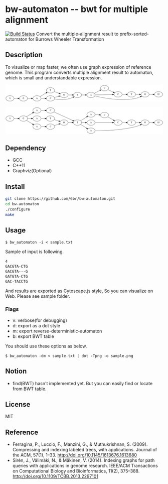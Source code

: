 bw-automaton -- bwt for multiple alignment
===

[![Build Status](https://drone.io/github.com/6br/bw-automaton/status.png)](https://drone.io/github.com/6br/bw-automaton/latest)
Convert the multiple-alignment result to prefix-sorted-automaton for Burrows Wheeler Transformation

## Description
To visualize or map faster, we often use graph expression of reference genome. This program converts multiple alignment result to automaton, which is small and understandable expression.

![Picture](https://raw.githubusercontent.com/6br/bw-automaton/master/sample/test.png)

![Picture](https://raw.githubusercontent.com/6br/bw-automaton/master/sample/result.png)

## Dependency
* GCC
* C++11
* Graphviz(Optional)

## Install
```bash
git clone https://github.com/6br/bw-automaton.git
cd bw-automaton
./configure
make
```

## Usage
```
$ bw_automaton -i < sample.txt
```

Sample of input is following.

```
4
GACGTA-CTG
GACGTA---G
GATGTA-CTG
GAC-TACCTG
```

And results are exported as Cytoscape.js style, So you can visualize on Web. Please see sample folder.

### Flags

* v: verbose(for debugging)
* d: export as a dot style
* m: export reverse-deterministic-automaton
* b: export BWT table

You should use these options as below.

```
$ bw_automaton -dm < sample.txt | dot -Tpng -o sample.png
```

## Notion
* find(BWT) hasn't implemented yet. But you can easily find or locate from BWT table.

## License
MIT

## Reference
* Ferragina, P., Luccio, F., Manzini, G., & Muthukrishnan, S. (2009). Compressing and indexing labeled trees, with applications. Journal of the ACM, 57(1), 1–33. http://doi.org/10.1145/1613676.1613680
* Sirén, J., Välimäki, N., & Mäkinen, V. (2014). Indexing graphs for path queries with applications in genome research. IEEE/ACM Transactions on Computational Biology and Bioinformatics, 11(2), 375–388. http://doi.org/10.1109/TCBB.2013.2297101
